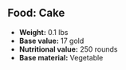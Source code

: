 ## Food: Cake

- **Weight:** 0.1 lbs
- **Base value:** 17 gold
- **Nutritional value:** 250 rounds
- **Base material:** Vegetable
